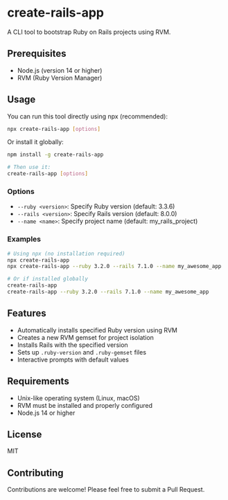 # create-rails-app

A CLI tool to bootstrap Ruby on Rails projects using RVM.

## Prerequisites

- Node.js (version 14 or higher)
- RVM (Ruby Version Manager)

## Usage

You can run this tool directly using npx (recommended):

```bash
npx create-rails-app [options]
```

Or install it globally:

```bash
npm install -g create-rails-app

# Then use it:
create-rails-app [options]
```

### Options

- `--ruby <version>`: Specify Ruby version (default: 3.3.6)
- `--rails <version>`: Specify Rails version (default: 8.0.0)
- `--name <name>`: Specify project name (default: my_rails_project)

### Examples

```bash
# Using npx (no installation required)
npx create-rails-app
npx create-rails-app --ruby 3.2.0 --rails 7.1.0 --name my_awesome_app

# Or if installed globally
create-rails-app
create-rails-app --ruby 3.2.0 --rails 7.1.0 --name my_awesome_app
```

## Features

- Automatically installs specified Ruby version using RVM
- Creates a new RVM gemset for project isolation
- Installs Rails with the specified version
- Sets up `.ruby-version` and `.ruby-gemset` files
- Interactive prompts with default values

## Requirements

- Unix-like operating system (Linux, macOS)
- RVM must be installed and properly configured
- Node.js 14 or higher

## License

MIT

## Contributing

Contributions are welcome! Please feel free to submit a Pull Request.
